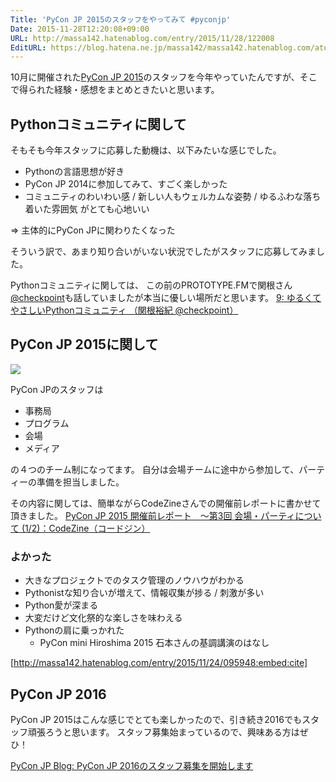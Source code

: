 ```yaml
---
Title: 'PyCon JP 2015のスタッフをやってみて #pyconjp'
Date: 2015-11-28T12:20:08+09:00
URL: http://massa142.hatenablog.com/entry/2015/11/28/122008
EditURL: https://blog.hatena.ne.jp/massa142/massa142.hatenablog.com/atom/entry/6653586347146672329
---
```


10月に開催された[PyCon JP 2015](https://pycon.jp/2015/ja/)のスタッフを今年やっていたんですが、そこで得られた経験・感想をまとめときたいと思います。

## Pythonコミュニティに関して
そもそも今年スタッフに応募した動機は、以下みたいな感じでした。

+ Pythonの言語思想が好き
+ PyCon JP 2014に参加してみて、すごく楽しかった
+ コミュニティのわいわい感 / 新しい人もウェルカムな姿勢 / ゆるふわな落ち着いた雰囲気 がとても心地いい

=> 主体的にPyCon JPに関わりたくなった


そういう訳で、あまり知り合いがいない状況でしたがスタッフに応募してみました。

Pythonコミュニティに関しては、
この前のPROTOTYPE.FMで関根さん[@checkpoint](https://twitter.com/checkpoint)も話していましたが本当に優しい場所だと思います。
[9: ゆるくてやさしいPythonコミュニティ （関根裕紀 @checkpoint）](http://www.prototype.fm/blog/2015/11/16/9-python-checkpoint)

## PyCon JP 2015に関して

<span itemtype="http://schema.org/Photograph" itemscope="itemscope"><img class="magnifiable" src="https://lh3.googleusercontent.com/-79Mgy3fzQHs/VkV5h83P9xI/AAAAAAAABVU/UjEpT2Si8X0/s1024/IMG_0057.JPG" itemprop="image"></span>

PyCon JPのスタッフは

+ 事務局
+ プログラム
+ 会場
+ メディア

の４つのチーム制になってます。
自分は会場チームに途中から参加して、パーティーの準備を担当しました。

その内容に関しては、簡単ながらCodeZineさんでの開催前レポートに書かせて頂きました。
[PyCon JP 2015 開催前レポート　～第3回 会場・パーティについて (1/2)：CodeZine（コードジン）](http://codezine.jp/article/detail/8991)

### よかった

+ 大きなプロジェクトでのタスク管理のノウハウがわかる
+ Pythonistな知り合いが増えて、情報収集が捗る / 刺激が多い
+ Python愛が深まる
+ 大変だけど文化祭的な楽しさを味わえる
+ Pythonの肩に乗っかれた
  - PyCon mini Hiroshima 2015 石本さんの基調講演のはなし

[http://massa142.hatenablog.com/entry/2015/11/24/095948:embed:cite]

## PyCon JP 2016

PyCon JP 2015はこんな感じでとても楽しかったので、引き続き2016でもスタッフ頑張ろうと思います。
スタッフ募集始まっているので、興味ある方はぜひ！

[PyCon JP Blog: PyCon JP 2016のスタッフ募集を開始します](http://pyconjp.blogspot.jp/2015/11/pyconjp2016-staff-entry-open.html)
